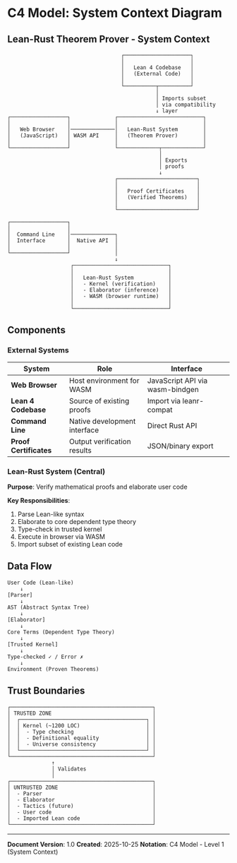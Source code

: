 # C4 Model: System Context Diagram

## Lean-Rust Theorem Prover - System Context

```
                                    ┌─────────────────────┐
                                    │                     │
                                    │   Lean 4 Codebase   │
                                    │   (External Code)   │
                                    │                     │
                                    └──────────┬──────────┘
                                               │
                                               │ Imports subset
                                               │ via compatibility
                                               ↓ layer
┌──────────────────┐              ┌───────────────────────────┐
│                  │              │                           │
│   Web Browser    │──────────────│   Lean-Rust System        │
│   (JavaScript)   │ WASM API     │   (Theorem Prover)        │
│                  │              │                           │
└──────────────────┘              └─────────────┬─────────────┘
                                                │
                                                │ Exports
                                                │ proofs
                                                ↓
                                  ┌─────────────────────────┐
                                  │                         │
                                  │   Proof Certificates    │
                                  │   (Verified Theorems)   │
                                  │                         │
                                  └─────────────────────────┘

┌──────────────────┐
│                  │
│  Command Line    │──────────────┐
│  Interface       │  Native API  │
│                  │              │
└──────────────────┘              │
                                  ↓
                    ┌──────────────────────────────┐
                    │                              │
                    │   Lean-Rust System           │
                    │   - Kernel (verification)    │
                    │   - Elaborator (inference)   │
                    │   - WASM (browser runtime)   │
                    │                              │
                    └──────────────────────────────┘
```

## Components

### External Systems

| System | Role | Interface |
|--------|------|-----------|
| **Web Browser** | Host environment for WASM | JavaScript API via wasm-bindgen |
| **Lean 4 Codebase** | Source of existing proofs | Import via leanr-compat |
| **Command Line** | Native development interface | Direct Rust API |
| **Proof Certificates** | Output verification results | JSON/binary export |

### Lean-Rust System (Central)

**Purpose**: Verify mathematical proofs and elaborate user code

**Key Responsibilities**:
1. Parse Lean-like syntax
2. Elaborate to core dependent type theory
3. Type-check in trusted kernel
4. Execute in browser via WASM
5. Import subset of existing Lean code

## Data Flow

```
User Code (Lean-like)
    ↓
[Parser]
    ↓
AST (Abstract Syntax Tree)
    ↓
[Elaborator]
    ↓
Core Terms (Dependent Type Theory)
    ↓
[Trusted Kernel]
    ↓
Type-checked ✓ / Error ✗
    ↓
Environment (Proven Theorems)
```

## Trust Boundaries

```
┌─────────────────────────────────────────────┐
│ TRUSTED ZONE                                │
│  ┌────────────────────────────────────────┐ │
│  │ Kernel (~1200 LOC)                     │ │
│  │  - Type checking                       │ │
│  │  - Definitional equality               │ │
│  │  - Universe consistency                │ │
│  └────────────────────────────────────────┘ │
└─────────────────────────────────────────────┘
              ↑
              │ Validates
              │
┌─────────────────────────────────────────────┐
│ UNTRUSTED ZONE                              │
│  - Parser                                   │
│  - Elaborator                               │
│  - Tactics (future)                         │
│  - User code                                │
│  - Imported Lean code                       │
└─────────────────────────────────────────────┘
```

---

**Document Version**: 1.0
**Created**: 2025-10-25
**Notation**: C4 Model - Level 1 (System Context)
